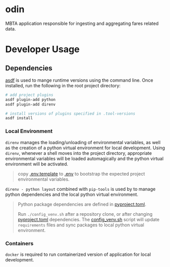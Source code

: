 # odin

MBTA application responsible for ingesting and aggregating fares related data. 

# Developer Usage

## Dependencies

[asdf](https://asdf-vm.com/) is used to mange runtime versions using the command line. Once installed, run the following in the root project directory:

```sh
# add project plugins
asdf plugin-add python
asdf plugin-add direnv

# install versions of plugins specified in .tool-versions
asdf install
```

### Local Environment

`direnv` manages the loading/unloading of environmental variables, as well as the creation of a python virtual environment for local development. Using `direnv`, whenever a shell moves into the project directory, appropriate environmental variables will be loaded automagically and the python virtual environment will be activated.

> copy [.env.template](.env.template) to [.env](.env) to bootstrap the expected project environmental variables.


`direnv - python layout` combined with `pip-tools` is used by to manage python dependencies and the local python virtual environment. 

> Python package dependencies are defined in [pyproject.toml](pyproject.toml). 
>
> Run `./config_venv.sh` after a repository clone, or after changing [pyproject.toml](pyproject.toml) dependencies. The [config_venv.sh](config_venv.sh) script will update `requirements` files and sync packages to local python virtual environment.

### Containers

`docker` is required to run containerized version of application for local development.
